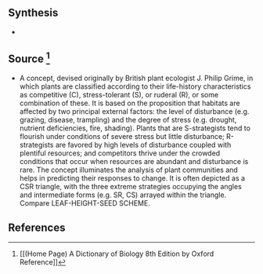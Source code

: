 ## Synthesis
- 
## Source [^1]
- A concept, devised originally by British plant ecologist J. Philip Grime, in which plants are classified according to their life-history characteristics as competitive (C), stress-tolerant (S), or ruderal (R), or some combination of these. It is based on the proposition that habitats are affected by two principal external factors: the level of disturbance (e.g. grazing, disease, trampling) and the degree of stress (e.g. drought, nutrient deficiencies, fire, shading). Plants that are S-strategists tend to flourish under conditions of severe stress but little disturbance; R-strategists are favored by high levels of disturbance coupled with plentiful resources; and competitors thrive under the crowded conditions that occur when resources are abundant and disturbance is rare. The concept illuminates the analysis of plant communities and helps in predicting their responses to change. It is often depicted as a CSR triangle, with the three extreme strategies occupying the angles and intermediate forms (e.g. SR, CS) arrayed within the triangle. Compare LEAF-HEIGHT-SEED SCHEME.
## References

[^1]: [[(Home Page) A Dictionary of Biology 8th Edition by Oxford Reference]]